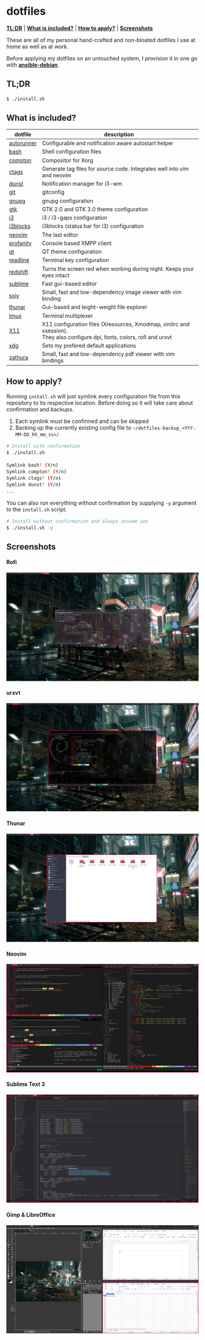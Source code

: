 # dotfiles

**[TL;DR](#tldr)** | 
**[What is included?](#what-is-included)** | 
**[How to apply?](#how-to-apply)** | 
**[Screenshots](#screenshots)**

These are all of my personal hand-crafted and non-bloated dotfiles I use at home as well as at work.

Before applying my dotfiles on an untouched system, I provision it in one go with **[ansible-debian](https://github.com/cytopia/ansible-debian)**.


## TL;DR
```bash
$ ./install.sh
```


## What is included?

| dotfile   | description |
|-----------|-------------|
| [autorunner](https://github.com/cytopia/autorunner) | Configurable and notification aware autostart helper |
| [bash](https://www.gnu.org/software/bash) | Shell configuration files |
| [compton](https://github.com/chjj/compton) | Compositor for Xorg |
| [ctags](http://ctags.sourceforge.net) | Generate tag files for source code. Integrates well into vim and neovim |
| [dunst](https://dunst-project.org) | Notification manager for i3-wm |
| [git](https://git-scm.com) | gitconfig |
| [gnupg](https://gnupg.org) | gnupg configuration |
| [gtk](https://www.gtk.org) | GTK 2.0 and GTK 3.0 theme configuration |
| [i3](https://i3wm.org) | i3 / i3-gaps configuration |
| [i3blocks](https://github.com/vivien/i3blocks) | i3blocks (status bar for i3) configuration |
| [neovim](https://neovim.io) | The last editor |
| [profanity](http://www.profanity.im) | Console based XMPP client |
| [qt](https://www.qt.io) | QT theme configuration |
| [readline](https://tiswww.case.edu/php/chet/readline/rltop.html) | Terminal key configuration |
| [redshift](http://jonls.dk/redshift) | Turns the screen red when working during night. Keeps your eyes intact |
| [sublime](https://www.sublimetext.com) | Fast gui-based editor |
| [sxiv](https://github.com/muennich/sxiv) | Small, fast and low-dependency image viewer with vim binding |
| [thunar](https://docs.xfce.org/xfce/thunar/start) | Gui-based and leight-weight file explorer |
| [tmux](https://github.com/tmux/tmux) | Terminal multiplexer |
| [X11](https://www.x.org/wiki) | X11 configuration files (Xresources, Xmodmap, xinitrc and xsession).<br/> They also configure dpi, fonts, colors, rofi and urxvt |
| [xdg](https://specifications.freedesktop.org/mime-apps-spec) | Sets my prefered default applications |
| [zathura](https://pwmt.org/projects/zathura) | Small, fast and low-dependency pdf viewer with vim bindings |


## How to apply?
Running `install.sh` will just symlink every configuration file from this repository to its respective location. Before doing so it will take care about confirmation and backups.

1. Each symlink must be confirmed and can be skipped
2. Backing up the currently existing config file to `~/dotfiles-backup_<YYY-MM-DD_hh_mm_ss>/`

```bash
# Install with confirmation
$ ./install.sh

Symlink bash? (Y/n)
Symlink compton? (Y/n)
Symlink ctags? (Y/n)
Symlink dunst? (Y/n)
...
```

You can also run everything without confirmation by supplying `-y` argument to the `install.sh` script.
```bash
# Install without confirmation and always assume yes
$ ./install.sh -y
```


## Screenshots

#### Rofi
[![screenshot](screenshot-01.jpg)](screenshot-01.jpg)

#### urxvt
[![screenshot](screenshot-02.jpg)](screenshot-02.jpg)

#### Thunar
[![screenshot](screenshot-03.jpg)](screenshot-03.jpg)

#### Neovim
[![screenshot](screenshot-04.jpg)](screenshot-04.jpg)

#### Sublime Text 3
[![screenshot](screenshot-05.jpg)](screenshot-05.jpg)

#### Gimp & LibreOffice
[![screenshot](screenshot-06.jpg)](screenshot-06.jpg)
